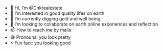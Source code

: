 - 👋 Hi, I’m @Cnkrealestate
- 👀 I’m interested in good quality lifes on earth
- 🌱 I’m currently digging gold and well being.
- 💞️ I’m looking to collaborate on earth online experiences and reflection
- 📫 How to reach me by mails
- 😄 Pronouns: you look pretty
- ⚡ Fun fact: you looking good

<!---
Cnkrealestate/Cnkrealestate is a ✨ special ✨ repository because its `README.md` (this file) appears on your GitHub profile.
You can click the Preview link to take a look at your changes.
--->
